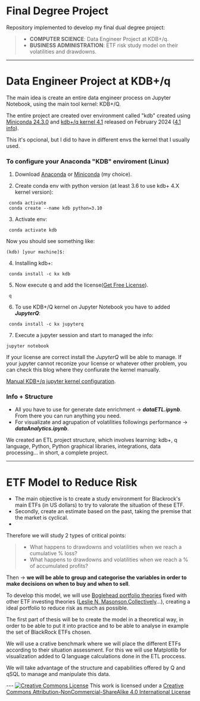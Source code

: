 # Final Degree Project

Repository implemented to develop my final dual degree project:

> - **COMPUTER SCIENCE**: Data Engineer Project at KDB+/q.
> - **BUSINESS ADMINISTRATION**: ETF risk study model on their volatilities and drawdowns.

___

# Data Engineer Project at KDB+/q

The main idea is create an entire data engineer process on Jupyter Notebook, using the main tool kernel: KDB+/Q.

The entire project are created over environment called "kdb" created using [Miniconda 24.3.0](https://docs.anaconda.com/free/miniconda/) and [kdb+/q kernel 
4.1](https://kx.com/kdb-personal-edition-download/) released on February 2024 ([4.1 info](https://kx.com/blog/discover-kdb-4-1s-new-features/)).

This it's opcional, but I did to have in different envs the kernel that I usually used.

### To configure your Anaconda "KDB" enviroment (Linux)

1. Download [Anaconda](https://www.anaconda.com/download/) or [Miniconda](https://docs.anaconda.com/free/miniconda/miniconda-install/) (my choice).

2. Create conda env with python version (at least 3.6 to use kdb+ 4.X kernel version):

```
 conda activate
 conda create --name kdb python=3.10
```

3. Activate env:

```
 conda activate kdb
```

Now you should see something like:
```
(kdb) [your machine]$:
```
4. Installing kdb+:

```
 conda install -c kx kdb
```

5. Now execute q and add the license([Get Free License](https://kx.com/kdb-personal-edition-download/)).

```
 q
```

6. To use KDB+/Q kernel on Jupyter Notebook you have to added ***JupyterQ***:

```
 conda install -c kx jupyterq
```

7. Execute a jupyter session and start to managed the info:

 ```
 jupyter notebook
```

If your license are correct install the *JupyterQ* will be able to manage. If your jupyter cannot reconize your license or whatever other problem, you can check this blog where 
they confiurate the kernel manually.

[Manual KDB+/q jupyter kernel configuration](http://www.enlistq.com/installing-kdb-jupyterq-and-embedpy-using-conda/).

### Info + Structure

- All you have to use for generate date enrichment → ***dataETL.ipynb***. From there you can run anything you need.
- For visualizate and agrupation of volatilities followings performance → ***dataAnalytics.ipynb***.

We created an ETL project structure, which involves learning: kdb+, q language, Python, Python graphical libraries, integrations, data processing... in short, a complete project.
___

# ETF Model to Reduce Risk

- The main objective is to create a study environment for Blackrock's main ETFs (in US dollars) to try to valorate the situation of these ETF.
- Secondly, create an estimate based on the past, taking the premise that the market is cyclical.
- 
Therefore we will study 2 types of critical points:
> - What happens to drawdowns and volatilities when we reach a cumulative % loss?
> - What happens to drawdowns and volatilities when we reach a % of accumulated profits?

Then → **we will be able to group and categorise the variables in order to make decisions on when to buy and when to sell**.

To develop this model, we will use [Boglehead portfolio theories](https://www.bogleheads.org/wiki/Main_Page) fixed with other ETF investing theories ([Leslie N. 
Masonson](https://www.informit.com/authors/bio/AC4ED233-98C8-4E89-B1B3-03D5A512AEE7),[Collectively](https://papers.ssrn.com/sol3/papers.cfm?abstract_id=4383341)...), creating a 
ideal portfolio to reduce risk as much as possible.

The first part of thesis will be to create the model in a theoretical way, in order to be able to put it into practice and to be able to analyse in example the set of BlackRock 
ETFs chosen.

We will use a crative benchmark where we will place the different ETFs according to their situation assessment. For this we will use Matplotlib for visualization added to Q 
language calculations done in the ETL proccess.


We will take advantage of the structure and capabilities offered by Q and qSQL to manage and manipulate this data.

--- <a rel="license" href="http://creativecommons.org/licenses/by-nc-sa/4.0/"><img alt="Creative Commons License" style="border-width:0" 
src="https://i.creativecommons.org/l/by-nc-sa/4.0/88x31.png" /></a> This work is licensed under a <a rel="license" 
href="http://creativecommons.org/licenses/by-nc-sa/4.0/">Creative Commons Attribution-NonCommercial-ShareAlike 4.0 International License</a>
